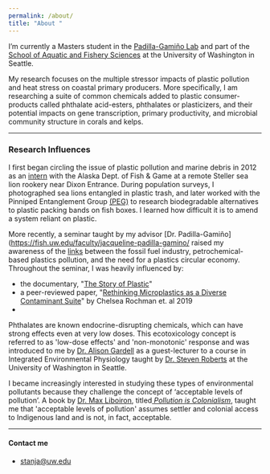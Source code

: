 ```yaml
---
permalink: /about/
title: "About "
---
```


I’m currently a Masters student in the [Padilla-Gamiño Lab](https://padilla-gaminolab.weebly.com/) and part of the [School of Aquatic and Fishery Sciences](https://fish.uw.edu/) at the University of Washington in Seattle.

My research focuses on the multiple stressor impacts of plastic pollution and heat stress on coastal primary producers. More specifically, I am researching a suite of common chemicals added to plastic consumer-products called phthalate acid-esters, phthalates or plasticizers, and their potential impacts on gene transcription, primary productivity, and microbial community structure in corals and kelps.

------

### Research Influences
I first began circling the issue of plastic pollution and marine debris in 2012 as an [intern](https://www.adfg.alaska.gov/index.cfm?adfg=internexp.donohoe) with the Alaska Dept. of Fish & Game at a remote Steller sea lion rookery near Dixon Entrance. During population surveys, I photographed sea lions entangled in plastic trash, and later worked with the Pinniped Entanglement Group [(PEG)](https://pinnipedentanglementgroup.org/) to research biodegradable alternatives to plastic packing bands on fish boxes. I learned how difficult it is to amend a system reliant on plastic. 

More recently, a seminar taught by my advisor [Dr. Padilla-Gamiño](https://fish.uw.edu/faculty/jacqueline-padilla-gamino/ raised my awareness of the [links](https://www.youtube.com/watch?v=iO3SA4YyEYU) between the fossil fuel industry, petrochemical-based plastics pollution, and the need for a plastics circular economy. Throughout the seminar, I was heavily influenced by:

-  the documentary, "[The Story of Plastic](https://www.youtube.com/show/SC2l9YPiNhgA1NwB2avpZwgw)"
-  a peer-reviewed paper, "[Rethinking Microplastics as a Diverse Contaminant Suite](https://doi.org/10.1002/etc.4371)" by Chelsea Rochman et. al 2019
- 

Phthalates are known endocrine-disrupting chemicals, which can have strong effects even at very low doses. This ecotoxicology concept is referred to as 'low-dose effects' and 'non-monotonic' response and was introduced to me by [Dr. Alison Gardell](https://directory.tacoma.uw.edu/employee/agardell) as a guest-lecturer to a course in Integrated Environmental Physiology taught by [Dr. Steven Roberts](https://fish.uw.edu/faculty/steven-roberts/) at the University of Washington in Seattle.

I became increasingly interested in studying these types of environmental pollutants because they challenge the concept of ‘acceptable levels of pollution’.  A book by [Dr. Max Liboiron](https://maxliboiron.com/),  titled[ *Pollution is Colonialism*](https://www.dukeupress.edu/pollution-is-colonialism), taught me that 'acceptable levels of pollution' assumes settler and colonial access to Indigenous land and is not, in fact, acceptable. 

------

#### Contact me
- [stanja@uw.edu](mailto:stanja@uw.edu)